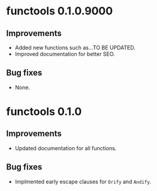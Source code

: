 # functools 0.1.0.9000

## Improvements

* Added new functions such as...TO BE UPDATED.
* Improved documentation for better SEO.
  
## Bug fixes

* None.

# functools 0.1.0

## Improvements

* Updated documentation for all functions.
  
## Bug fixes

* Implmented early escape clauses for `Orify` and `Andify`.


